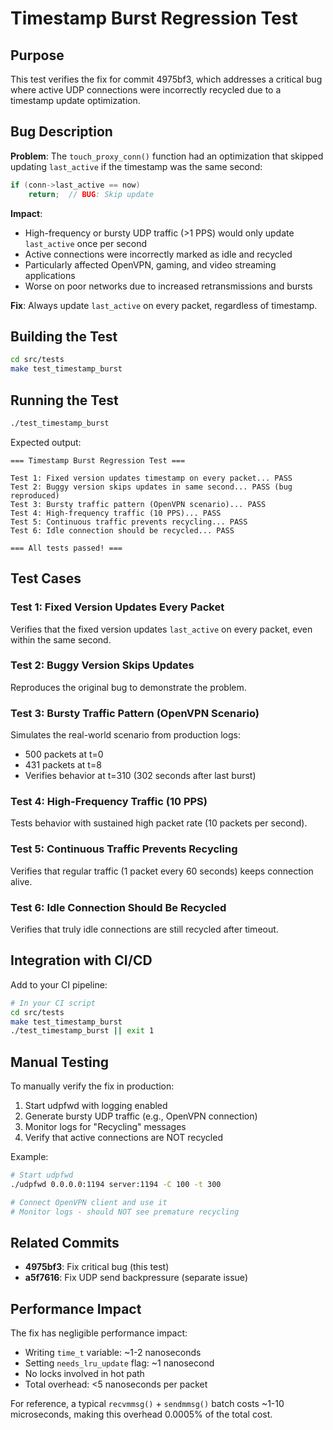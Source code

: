 # Timestamp Burst Regression Test

## Purpose

This test verifies the fix for commit 4975bf3, which addresses a critical bug where active UDP connections were incorrectly recycled due to a timestamp update optimization.

## Bug Description

**Problem**: The `touch_proxy_conn()` function had an optimization that skipped updating `last_active` if the timestamp was the same second:

```c
if (conn->last_active == now)
    return;  // BUG: Skip update
```

**Impact**: 
- High-frequency or bursty UDP traffic (>1 PPS) would only update `last_active` once per second
- Active connections were incorrectly marked as idle and recycled
- Particularly affected OpenVPN, gaming, and video streaming applications
- Worse on poor networks due to increased retransmissions and bursts

**Fix**: Always update `last_active` on every packet, regardless of timestamp.

## Building the Test

```bash
cd src/tests
make test_timestamp_burst
```

## Running the Test

```bash
./test_timestamp_burst
```

Expected output:
```
=== Timestamp Burst Regression Test ===

Test 1: Fixed version updates timestamp on every packet... PASS
Test 2: Buggy version skips updates in same second... PASS (bug reproduced)
Test 3: Bursty traffic pattern (OpenVPN scenario)... PASS
Test 4: High-frequency traffic (10 PPS)... PASS
Test 5: Continuous traffic prevents recycling... PASS
Test 6: Idle connection should be recycled... PASS

=== All tests passed! ===
```

## Test Cases

### Test 1: Fixed Version Updates Every Packet
Verifies that the fixed version updates `last_active` on every packet, even within the same second.

### Test 2: Buggy Version Skips Updates
Reproduces the original bug to demonstrate the problem.

### Test 3: Bursty Traffic Pattern (OpenVPN Scenario)
Simulates the real-world scenario from production logs:
- 500 packets at t=0
- 431 packets at t=8
- Verifies behavior at t=310 (302 seconds after last burst)

### Test 4: High-Frequency Traffic (10 PPS)
Tests behavior with sustained high packet rate (10 packets per second).

### Test 5: Continuous Traffic Prevents Recycling
Verifies that regular traffic (1 packet every 60 seconds) keeps connection alive.

### Test 6: Idle Connection Should Be Recycled
Verifies that truly idle connections are still recycled after timeout.

## Integration with CI/CD

Add to your CI pipeline:

```bash
# In your CI script
cd src/tests
make test_timestamp_burst
./test_timestamp_burst || exit 1
```

## Manual Testing

To manually verify the fix in production:

1. Start udpfwd with logging enabled
2. Generate bursty UDP traffic (e.g., OpenVPN connection)
3. Monitor logs for "Recycling" messages
4. Verify that active connections are NOT recycled

Example:
```bash
# Start udpfwd
./udpfwd 0.0.0.0:1194 server:1194 -C 100 -t 300

# Connect OpenVPN client and use it
# Monitor logs - should NOT see premature recycling
```

## Related Commits

- **4975bf3**: Fix critical bug (this test)
- **a5f7616**: Fix UDP send backpressure (separate issue)

## Performance Impact

The fix has negligible performance impact:
- Writing `time_t` variable: ~1-2 nanoseconds
- Setting `needs_lru_update` flag: ~1 nanosecond
- No locks involved in hot path
- Total overhead: <5 nanoseconds per packet

For reference, a typical `recvmmsg()` + `sendmmsg()` batch costs ~1-10 microseconds, making this overhead 0.0005% of the total cost.
